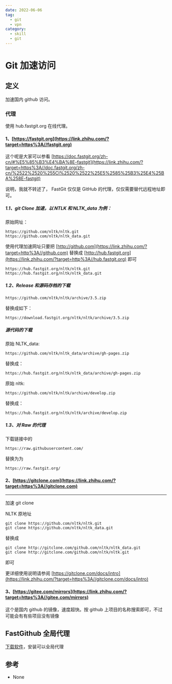 ```yaml
---
date: 2022-06-06
tag:
  - git
  - vpn
category:
  - skill
  - git
---
```



# Git 加速访问


## 定义

加速国内 github 访问。

### 代理

使用 hub.fastgit.org 在线代理。

#### 1、**[https://fastgit.org](https://link.zhihu.com/?target=https%3A//fastgit.org)**

这个呢是大家可以参看 [https://doc.fastgit.org/zh-cn/#%E5%85%B3%E4%BA%8E-fastgit](https://link.zhihu.com/?target=https%3A//doc.fastgit.org/zh-cn/%2522%2520%255Cl%2520%2522%25E5%2585%25B3%25E4%25BA%258E-fastgit)

说明，我就不转述了， FastGit 仅仅是 GitHub 的代理，仅仅需要替代远程地址即可。

##### 1.1、git Clone 加速，以 NTLK 和 NLTK_data 为例：

原始网址：

```
https://github.com/nltk/nltk.git
https://github.com/nltk/nltk_data.git
```

使用代理加速网址只要把 [http://github.com](https://link.zhihu.com/?target=http%3A//github.com) 替换成 [http://hub.fastgit.org](https://link.zhihu.com/?target=http%3A//hub.fastgit.org) 即可

```
https://hub.fastgit.org/nltk/nltk.git
https://hub.fastgit.org/nltk/nltk_data.git
```

##### 1.2、Release 和源码存档的下载

```
https://github.com/nltk/nltk/archive/3.5.zip
```

替换成如下：

```
https://download.fastgit.org/nltk/nltk/archive/3.5.zip
```

##### 源代码的下载

原始 NLTK_data:

```
https://github.com/nltk/nltk_data/archive/gh-pages.zip
```

替换成：

```
https://hub.fastgit.org/nltk/nltk_data/archive/gh-pages.zip
```

原始 nltk:

```
https://github.com/nltk/nltk/archive/develop.zip
```

替换成：

```
https://hub.fastgit.org/nltk/nltk/archive/develop.zip
```

##### 1.3、对 Raw 的代理

下载链接中的

```
https://raw.githubusercontent.com/
```

替换为为

```
https://raw.fastgit.org/
```

#### 2、[https://gitclone.com](https://link.zhihu.com/?target=https%3A//gitclone.com)

----

加速 git clone

NLTK 原地址

```
git clone https://github.com/nltk/nltk.git
git clone https://github.com/nltk/nltk_data.git
```

替换成

```
git clone http://gitclone.com/github.com/nltk/nltk_data.git
git clone http://gitclone.com/github.com/nltk/nltk.git
```

即可

更详细使用说明请参阅 [https://gitclone.com/docs/intro](https://link.zhihu.com/?target=https%3A//gitclone.com/docs/intro)

#### 3、[https://gitee.com/mirrors](https://link.zhihu.com/?target=https%3A//gitee.com/mirrors)

这个是国内 github 的镜像，速度超快。按 github 上项目的名称搜索即可，不过可能会有有些项目没有镜像

## FastGithub 全局代理

[下载软件](https://github.com/dotnetcore/FastGithub/releases/tag/2.0.6)，安装可以全局代理

## 参考

- None
